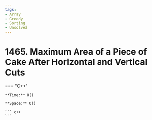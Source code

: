 ```yaml
---
tags:
- Array
- Greedy
- Sorting
- Unsolved
---
```



# 1465. Maximum Area of a Piece of Cake After Horizontal and Vertical Cuts

=== "C++"

    **Time:** O()

    **Space:** O()

    ``` c++
    ```